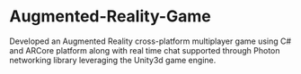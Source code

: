 # Augmented-Reality-Game

Developed an Augmented Reality cross-platform multiplayer game using C# and ARCore platform along with real time chat supported through Photon networking library leveraging the Unity3d game engine.
